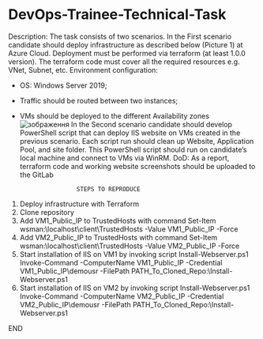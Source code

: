 # DevOps-Trainee-Technical-Task
Description: The task consists of two scenarios. In the First scenario candidate should deploy 
infrastructure as described below (Picture 1) at Azure Cloud. Deployment must be performed via 
terraform (at least 1.0.0 version). The terraform code must cover all the required resources e.g. VNet, 
Subnet, etc.
Environment configuration:
- OS: Windows Server 2019;
- Traffic should be routed between two instances;
- VMs should be deployed to the different Availability zones
![зображення](https://user-images.githubusercontent.com/110202752/186844719-8089de9a-168f-4d08-9fe2-575e502134c9.png)
In the Second scenario candidate should develop PowerShell script that can deploy IIS website on VMs
created in the previous scenario. Each script run should clean up Website, Application Pool, and site 
folder. This PowerShell script should run on candidate’s local machine and connect to VMs via WinRM.
DoD: As a report, terraform code and working website screenshots should be uploaded to the GitLab
                      
                      
                      STEPS TO REPRODUCE


1. Deploy infrastructure with Terraform
2. Clone repository
3. Add VM1_Public_IP to TrustedHosts with command
Set-Item wsman:\localhost\client\TrustedHosts -Value VM1_Public_IP -Force
4. Add VM2_Public_IP to TrustedHosts with command
Set-Item wsman:\localhost\client\TrustedHosts -Value VM2_Public_IP -Force
5. Start installation of IIS on VM1 by invoking script Install-Webserver.ps1
Invoke-Command -ComputerName VM1_Public_IP -Credential VM1_Public_IP\demousr -FilePath PATH_To_Cloned_Repo:\Install-Webserver.ps1
6. Start installation of IIS on VM2 by invoking script Install-Webserver.ps1
Invoke-Command -ComputerName VM2_Public_IP -Credential VM2_Public_IP\demousr -FilePath PATH_To_Cloned_Repo:\Install-Webserver.ps1

END                      
